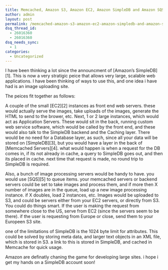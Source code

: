 ```yaml
---
title: Memcached, Amazon S3, Amazon EC2, Amazon SimpleDB and Amazon SQS
author: admin
layout: post
permalink: /memcached-amazon-s3-amazon-ec2-amazon-simpledb-and-amazon-sqs/
dsq_thread_id:
  - 26016360
  - 26016360
dsq_needs_sync:
  - 1
categories:
  - Uncategorized
---
```

<p mce_keep="true">I have been thinking a lot since the announcment of [Amazon&#8217;s SimpleDB][1]. This is now a very stratigic peice that allows very large, scalable web applications. I have been thinking of ways to use this, and one idea i have had is an image uploading site.</p> <p mce_keep="true">The peices fit together as follows:</p> <p mce_keep="true">A couple of the small [EC2][2] instances as front end web servers. these would actually serve the images, take uploads of the images, generate the HTML to send to the brower, etc. Next, 1 or 2 large instances, which would act as Application Servers. These would sit in the back, running custom web service software, which would be called by the front end, and these would also talk to the SimpleDB backend and the Caching layer. There would be no need for a Database layer, as such, since all your data will be stored on [SimpleDB][3], but you would have a layer in the back of [Memcached Servers][4]. what would happen is when a request for the DB comes in, if its not already in cache, a query to SimpleDB goes out, and then its placed in cache. next time that request is made, no round trip to SimpleDB is required. </p> <p mce_keep="true">Also, a bunch of image processing servers would be handy to have. you would use [SQS][5] to queue items. your memcached servers or backend servers could be set to take images and process them, and if more then X number of images are in the queue, load up a new image processing instance. if X doubles, load 2 instances, etc. Images would be uploaded to S3, and could be servers either from your EC2 servers, or directly from S3. You could do things smart. If the user is making the request from somewhere close to the US, serve from EC2 (since the servers seem to be there). if the user is requesting from Europe or close, send them to your Europeen S3 site. </p> <p mce_keep="true">one of the limitations of SimpleDB is the 1024 byte limit for attributes. This could be solved by storing meta data, and larger text objects in an XML file, which is stored in S3. a link to this is stored in SimpleDB, and cached in Memcache for quick usage. </p> <p mce_keep="true">Amazon are definatly chaning the game for developing large sites. i hope i get my hands on a SimpleDB account soon! </p>

 [1]: http://blog.lotas-smartman.net/archive/2007/12/14/amazon-releases-in-limited-beta-amazon-simpledb.aspx
 [2]: http://www.amazon.com/ec2
 [3]: http://www.amazon.com/b/ref=sc_fe_c_1_3435361_1?ie=UTF8&node=342335011&no=3435361&me=A36L942TSJ2AJA
 [4]: http://www.danga.com/memcached/
 [5]: http://www.amazon.com/gp/browse.html?node=13584001